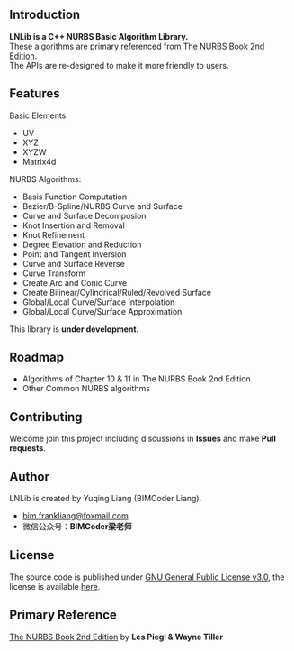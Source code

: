 ## Introduction
**LNLib is a C++ NURBS Basic Algorithm Library.** <br/>These algorithms are primary referenced from [The NURBS Book 2nd Edition](https://link.springer.com/book/10.1007/978-3-642-97385-7). <br/>The APIs are re-designed to make it more friendly to users.

## Features
Basic Elements:
- UV
- XYZ
- XYZW
- Matrix4d

NURBS Algorithms:
- Basis Function Computation
- Bezier/B-Spline/NURBS Curve and Surface
- Curve and Surface Decomposion
- Knot Insertion and Removal
- Knot Refinement
- Degree Elevation and Reduction
- Point and Tangent Inversion
- Curve and Surface Reverse
- Curve Transform
- Create Arc and Conic Curve
- Create Bilinear/Cylindrical/Ruled/Revolved Surface
- Global/Local Curve/Surface Interpolation 
- Global/Local Curve/Surface Approximation

This library is **under development.**

## Roadmap
- Algorithms of Chapter 10 & 11 in The NURBS Book 2nd Edition
- Other Common NURBS algorithms

## Contributing
Welcome join this project including discussions in **Issues** and make **Pull requests**.

## Author

LNLib is created by Yuqing Liang (BIMCoder Liang).

- bim.frankliang@foxmail.com
- 微信公众号：**BIMCoder梁老师**

## License
The source code is published under [GNU General Public License v3.0](https://www.gnu.org/licenses/), the license is available [here](LICENSE).

## Primary Reference
[The NURBS Book 2nd Edition](https://link.springer.com/book/10.1007/978-3-642-97385-7) by **Les Piegl & Wayne Tiller**
